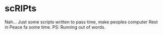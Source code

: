 # scRIPts
Nah... Just some scripts written to pass time, make peoples computer Rest in Peace fa some time. PS: Running out of words.
